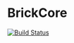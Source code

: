 # BrickCore

[![Build Status](https://travis-ci.org/bereczkybalazs/brick-core.svg?branch=master)](https://travis-ci.org/bereczkybalazs/brick-core)